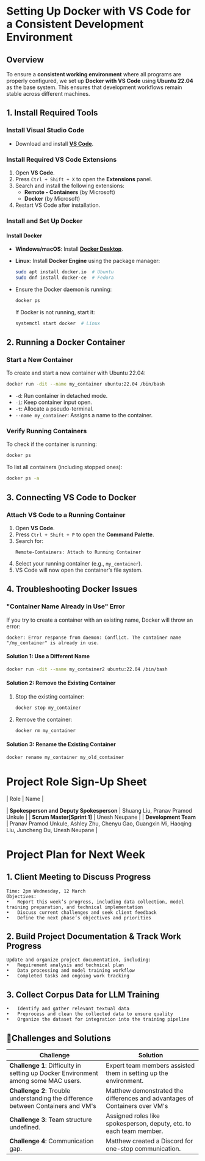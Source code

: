 # Setting Up Docker with VS Code for a Consistent Development Environment

## Overview
To ensure a **consistent working environment** where all programs are properly configured, we set up **Docker with VS Code** using **Ubuntu 22.04** as the base system. This ensures that development workflows remain stable across different machines.

## 1. Install Required Tools
### Install Visual Studio Code
- Download and install **[VS Code](https://code.visualstudio.com/download)**.

### Install Required VS Code Extensions
1. Open **VS Code**.
2. Press `Ctrl + Shift + X` to open the **Extensions** panel.
3. Search and install the following extensions:
   - **Remote - Containers** (by Microsoft)
   - **Docker** (by Microsoft)
4. Restart VS Code after installation.

### Install and Set Up Docker
#### Install Docker
- **Windows/macOS**: Install **[Docker Desktop](https://www.docker.com/get-started/)**.
- **Linux**: Install **Docker Engine** using the package manager:
  ```sh
  sudo apt install docker.io  # Ubuntu
  sudo dnf install docker-ce  # Fedora
  ```

- Ensure the Docker daemon is running:
  ```sh
  docker ps
  ```
  If Docker is not running, start it:
  ```sh
  systemctl start docker  # Linux
  ```

## 2. Running a Docker Container
### Start a New Container
To create and start a new container with Ubuntu 22.04:
```sh
docker run -dit --name my_container ubuntu:22.04 /bin/bash
```
- `-d`: Run container in detached mode.
- `-i`: Keep container input open.
- `-t`: Allocate a pseudo-terminal.
- `--name my_container`: Assigns a name to the container.

### Verify Running Containers
To check if the container is running:
```sh
docker ps
```
To list all containers (including stopped ones):
```sh
docker ps -a
```

## 3. Connecting VS Code to Docker
### Attach VS Code to a Running Container
1. Open **VS Code**.
2. Press `Ctrl + Shift + P` to open the **Command Palette**.
3. Search for:
   ```
   Remote-Containers: Attach to Running Container
   ```
4. Select your running container (e.g., `my_container`).
5. VS Code will now open the container’s file system.

## 4. Troubleshooting Docker Issues
### "Container Name Already in Use" Error
If you try to create a container with an existing name, Docker will throw an error:
```
docker: Error response from daemon: Conflict. The container name "/my_container" is already in use.
```
#### Solution 1: Use a Different Name
```sh
docker run -dit --name my_container2 ubuntu:22.04 /bin/bash
```
#### Solution 2: Remove the Existing Container
1. Stop the existing container:
   ```sh
   docker stop my_container
   ```
2. Remove the container:
   ```sh
   docker rm my_container
   ```
#### Solution 3: Rename the Existing Container
```sh
docker rename my_container my_old_container
```

# Project Role Sign-Up Sheet

| Role | Name |

| **Spokesperson and Deputy Spokesperson** | Shuang Liu, Pranav Pramod Unkule |
| **Scrum Master[Sprint 1]** | Unesh Neupane |
| **Development Team** | Pranav Pramod Unkule, Ashley Zhu, Chenyu Gao, Guangxin Mi, Haoqing Liu, Juncheng Du, Unesh Neupane |

# Project Plan for Next Week

## 1. Client Meeting to Discuss Progress
	Time: 2pm Wednesday, 12 March
	Objectives:
	•	Report this week’s progress, including data collection, model training preparation, and technical implementation
	•	Discuss current challenges and seek client feedback
	•	Define the next phase’s objectives and priorities

## 2. Build Project Documentation & Track Work Progress
	Update and organize project documentation, including:
	•	Requirement analysis and technical plan
	•	Data processing and model training workflow
	•	Completed tasks and ongoing work tracking

## 3. Collect Corpus Data for LLM Training
	•	Identify and gather relevant textual data
	•	Preprocess and clean the collected data to ensure quality
	•	Organize the dataset for integration into the training pipeline

## 🎯Challenges and Solutions

| **Challenge**                                    | **Solution**                                          |
|--------------------------------------------------|------------------------------------------------------|
| **Challenge 1**: Difficulty in setting up Docker Environment among some MAC users.   |  Expert team members assisted them in setting up the environment.    |
| **Challenge 2**: Trouble understanding the difference between Containers and VM's | Matthew demonstrated the differences and advantages of Containers over VM's         |
| **Challenge 3**: Team structure undefined.     | Assigned roles like spokesperson, deputy, etc. to each team member.         |
| **Challenge 4**: Communication gap.       | Matthew created a Discord for one-stop communication.              |

